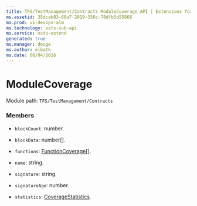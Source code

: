 ```yaml
---
title: TFS/TestManagement/Contracts ModuleCoverage API | Extensions for Visual Studio Team Services
ms.assetid: 35dcab83-60a7-2019-336c-78dfb3d55868
ms.prod: vs-devops-alm
ms.technology: vsts-sub-api
ms.service: vsts-extend
generated: true
ms.manager: douge
ms.author: elbatk
ms.date: 08/04/2016
---
```


# ModuleCoverage

Module path: `TFS/TestManagement/Contracts`


### Members

* `blockCount`: number. 

* `blockData`: number[]. 

* `functions`: [FunctionCoverage](../../../TFS/TestManagement/Contracts/FunctionCoverage.md)[]. 

* `name`: string. 

* `signature`: string. 

* `signatureAge`: number. 

* `statistics`: [CoverageStatistics](../../../TFS/TestManagement/Contracts/CoverageStatistics.md). 

